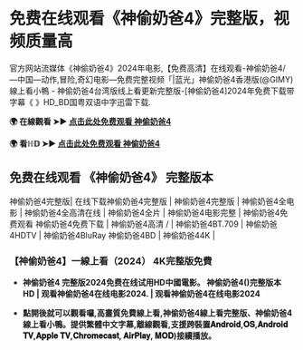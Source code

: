 # 免费在线观看《神偷奶爸4》完整版，视频质量高
官方网站流媒体《神偷奶爸4》2024年电影,【免费高清】在线观看-神偷奶爸4/ —中国—动作,冒险,奇幻电影—免费完整视频「|蓝光」神偷奶爸4香港版(@GIMY)線上看小鴨 - 神偷奶爸4台湾版线上看更新完整版-[神偷奶爸4]2024年免费下载带字幕《 》HD_BD国粤双语中字迅雷下载.

**🌍 在線觀看 ➤► [点击此处免费观看 神偷奶爸4](https://weflix.cloud/zh/movie/519182/despicable-me-4-gityawzh)**

**🌍 看ℍ𝔻 ➤► [点击此处免费观看 神偷奶爸4](https://weflix.cloud/zh/movie/519182/despicable-me-4-gityawzh)**

## 免费在线观看 《神偷奶爸4》 完整版本
神偷奶爸4完整版| 在线下载神偷奶爸4完整版 | 神偷奶爸4完整版 | 神偷奶爸4全电影 | 神偷奶爸4全高清在线 | 神偷奶爸4全片 | 神偷奶爸4电影完整 | 神偷奶爸4免费观看 神偷奶爸4免费下载 | 神偷奶爸4高清 / | 神偷奶爸4BT.709 | 神偷奶爸4HDTV | 神偷奶爸4BluRay 神偷奶爸4BD | 神偷奶爸44K |

### 【神偷奶爸4】一線上看（2024） 4K完整版免費

- **神偷奶爸4 完整版2024免费在线试用HD中國電影。 神偷奶爸4()完整版本 HD | 观看神偷奶爸4在线电影2024. | 观看神偷奶爸4在线电影2024**

- **點開後就可以觀看囉,高畫質免費線上看,神偷奶爸4線上看完整版、神偷奶爸4 線上看小鴨。提供繁體中文字幕,離線觀看,支援跨裝置𝐀𝐧𝐝𝐫𝐨𝐢𝐝,𝐎𝐒,𝐀𝐧𝐝𝐫𝐨𝐢𝐝 𝐓𝐕,𝐀𝐩𝐩𝐥𝐞 𝐓𝐕,𝐂𝐡𝐫𝐨𝐦𝐞𝐜𝐚𝐬𝐭, 𝐀𝐢𝐫𝐏𝐥𝐚𝐲, 𝐌𝐎𝐃)接續播放。**
